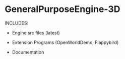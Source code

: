 # GeneralPurposeEngine-3D
INCLUDES:

- Engine src files (latest)

- Extension Programs (OpenWorldDemo, Flappybird)

- Documentation